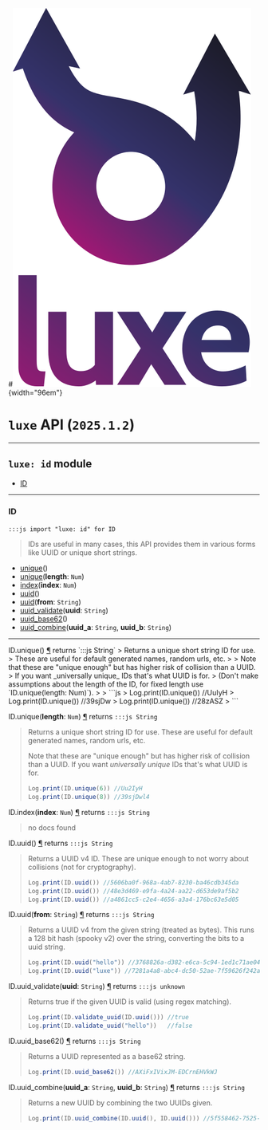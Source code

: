 #![](../../../images/luxe-dark.svg){width="96em"}

# `luxe` API (`2025.1.2`)  


---

## `luxe: id` module

- [ID](#id)   

---

### ID
`:::js import "luxe: id" for ID`
> IDs are useful in many cases, this API provides them in various forms like UUID or unique short strings.

- [unique](#ID.unique)()
- [unique](#ID.unique)(**length**: `Num`)
- [index](#ID.index)(**index**: `Num`)
- [uuid](#ID.uuid)()
- [uuid](#ID.uuid)(**from**: `String`)
- [uuid_validate](#ID.uuid_validate)(**uuid**: `String`)
- [uuid_base62](#ID.uuid_base62)()
- [uuid_combine](#ID.uuid_combine+2)(**uuid_a**: `String`, **uuid_b**: `String`)

<hr/>
<endpoint module="luxe: id" class="ID" signature="unique()"></endpoint>
<signature id="ID.unique">ID.unique()
<a class="headerlink" href="#ID.unique" title="Permanent link">¶</a></signature>
<span class='api_ret'>returns</span> `:::js String`
> Returns a unique short string ID for use.
> These are useful for default generated names, random urls, etc.
> 
> Note that these are "unique enough" but has higher risk of collision than a UUID.
> If you want _universally unique_ IDs that's what UUID is for.
> (Don't make assumptions about the length of the ID, for fixed length use `ID.unique(length: Num)`).
> 
>   ```js
>   Log.print(ID.unique()) //UuIyH
>   Log.print(ID.unique()) //39sjDw
>   Log.print(ID.unique()) //28zASZ
>   ```   

<endpoint module="luxe: id" class="ID" signature="unique(length : Num)"></endpoint>
<signature id="ID.unique">ID.unique(**length**: `Num`)
<a class="headerlink" href="#ID.unique" title="Permanent link">¶</a></signature>
<span class='api_ret'>returns</span> `:::js String`
> Returns a unique short string ID for use.
> These are useful for default generated names, random urls, etc.
> 
> Note that these are "unique enough" but has higher risk of collision than a UUID.
> If you want _universally unique_ IDs that's what UUID is for.
> 
>   ```js
>   Log.print(ID.unique(6)) //Uu2IyH
>   Log.print(ID.unique(8)) //39sjDwl4
>   ```   

<endpoint module="luxe: id" class="ID" signature="index(index : Num)"></endpoint>
<signature id="ID.index">ID.index(**index**: `Num`)
<a class="headerlink" href="#ID.index" title="Permanent link">¶</a></signature>
<span class='api_ret'>returns</span> `:::js String`
> no docs found   

<endpoint module="luxe: id" class="ID" signature="uuid()"></endpoint>
<signature id="ID.uuid">ID.uuid()
<a class="headerlink" href="#ID.uuid" title="Permanent link">¶</a></signature>
<span class='api_ret'>returns</span> `:::js String`
> Returns a UUID v4 ID.
> These are unique enough to not worry about collisions (not for cryptography).
> 
>   ```js
>   Log.print(ID.uuid()) //5606ba0f-968a-4ab7-8230-ba46cdb345da
>   Log.print(ID.uuid()) //48e3d469-e9fa-4a24-aa22-d653de9af5b2
>   Log.print(ID.uuid()) //a4861cc5-c2e4-4656-a3a4-176bc63e5d05
>   ```   

<endpoint module="luxe: id" class="ID" signature="uuid(from : String)"></endpoint>
<signature id="ID.uuid">ID.uuid(**from**: `String`)
<a class="headerlink" href="#ID.uuid" title="Permanent link">¶</a></signature>
<span class='api_ret'>returns</span> `:::js String`
> Returns a UUID v4 from the given string (treated as bytes).
> This runs a 128 bit hash (spooky v2) over the string, converting the bits to a uuid string.
> 
>   ```js
>   Log.print(ID.uuid("hello")) //3768826a-d382-e6ca-5c94-1ed1c71ae043
>   Log.print(ID.uuid("luxe")) //7281a4a8-abc4-dc50-52ae-7f59626f242a
>   ```   

<endpoint module="luxe: id" class="ID" signature="uuid_validate(uuid : String)"></endpoint>
<signature id="ID.uuid_validate">ID.uuid_validate(**uuid**: `String`)
<a class="headerlink" href="#ID.uuid_validate" title="Permanent link">¶</a></signature>
<span class='api_ret'>returns</span> `:::js unknown`
> Returns true if the given UUID is valid (using regex matching).
> 
>   ```js
>   Log.print(ID.validate_uuid(ID.uuid())) //true
>   Log.print(ID.validate_uuid("hello"))   //false
>   ```   

<endpoint module="luxe: id" class="ID" signature="uuid_base62()"></endpoint>
<signature id="ID.uuid_base62">ID.uuid_base62()
<a class="headerlink" href="#ID.uuid_base62" title="Permanent link">¶</a></signature>
<span class='api_ret'>returns</span> `:::js String`
> Returns a UUID represented as a base62 string.
> 
>   ```js
>   Log.print(ID.uuid_base62()) //AXiFxIVixJM-EDCrnEHVkWJ
>   ```   

<endpoint module="luxe: id" class="ID" signature="uuid_combine(uuid_a : String, uuid_b : String)"></endpoint>
<signature id="ID.uuid_combine+2">ID.uuid_combine(**uuid_a**: `String`, **uuid_b**: `String`)
<a class="headerlink" href="#ID.uuid_combine+2" title="Permanent link">¶</a></signature>
<span class='api_ret'>returns</span> `:::js String`
> Returns a new UUID by combining the two UUIDs given.
> 
>   ```js
>   Log.print(ID.uuid_combine(ID.uuid(), ID.uuid())) //5f558462-7525-48c0-812d-a65df074ce42
>   ```   

